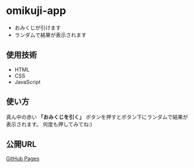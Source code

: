 # omikuji-app
- おみくじが引けます
- ランダムで結果が表示されます

## 使用技術
- HTML
- CSS
- JavaScript

## 使い方
真ん中の赤い **「おみくじを引く」** ボタンを押すとボタン下にランダムで結果が表示されます。
何度も押してみてね:)

## 公開URL
[GitHub Pages](https://572nacchan.github.io/omikuji-app/)
